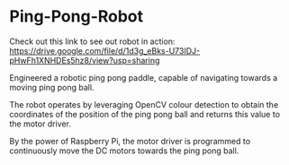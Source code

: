 # Ping-Pong-Robot

Check out this link to see out robot in action: https://drive.google.com/file/d/1d3g_eBks-U73IDJ-pHwFh1XNHDEs5hz8/view?usp=sharing

Engineered a robotic ping pong paddle, capable of navigating towards a moving ping pong ball. 

The robot operates by leveraging OpenCV colour detection to obtain the coordinates of the position of the ping pong ball and returns this value to the motor driver. 

By the power of Raspberry Pi, the motor driver is programmed to continuously move the DC motors towards the ping pong ball.
